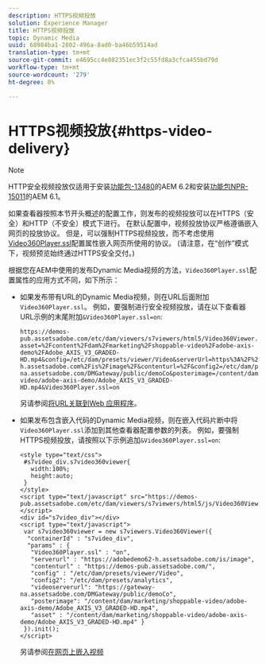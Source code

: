 ```yaml
---
description: HTTPS视频投放
solution: Experience Manager
title: HTTPS视频投放
topic: Dynamic Media
uuid: 68984ba1-2802-496a-8ad0-ba46b59514ad
translation-type: tm+mt
source-git-commit: e4695cc4e882351ec3f2c55fd8a3cfca455bd79d
workflow-type: tm+mt
source-wordcount: '279'
ht-degree: 0%

---
```



# HTTPS视频投放{#https-video-delivery}

>[!NOTE]
>
>HTTP安全视频投放仅适用于安装[功能包-13480](https://www.adobeaemcloud.com/content/marketplace/marketplaceProxy.html?packagePath=/content/companies/public/adobe/packages/cq620/featurepack/cq-6.2.0-featurepack-13480)的AEM 6.2和安装[功能包NPR-15011](https://www.adobeaemcloud.com/content/marketplace/marketplaceProxy.html?packagePath=/content/companies/public/adobe/packages/cq610/featurepack/cq-6.1.0-featurepack-15011)的AEM 6.1。

如果查看器按照本节开头概述的配置工作，则发布的视频投放可以在HTTPS（安全）和HTTP（不安全）模式下进行。 在默认配置中，视频投放协议严格遵循嵌入网页的投放协议。 但是，可以强制HTTPS视频投放，而不考虑使用[Video360Player.ssl](/help/aem-viewers-ref/c-html5-aem-asset-viewers/c-html5-aem-video360/r-html5-aem-video360-config-attrib/r-html5-aem-video360-config-attrib-video360player-ssl.md)配置属性嵌入网页所使用的协议。 (请注意，在“创作”模式下，视频预览始终通过HTTPS安全交付。)

根据您在AEM中使用的发布Dynamic Media视频的方法，`Video360Player.ssl`配置属性的应用方式不同，如下所示：

* 如果发布带有URL的Dynamic Media视频，则在URL后面附加`Video360Player.ssl`。 例如，要强制进行安全视频投放，请在以下查看器URL示例的末尾附加`&Video360Player.ssl=on`:

   ```
   https://demos-pub.assetsadobe.com/etc/dam/viewers/s7viewers/html5/Video360Viewer.html?asset=%2Fcontent%2Fdam%2Fmarketing%2Fshoppable-video%2Fadobe-axis-demo%2FAdobe_AXIS_V3_GRADED-HD.mp4&config=/etc/dam/presets/viewer/Video&serverUrl=https%3A%2F%2Fadobedemo62-h.assetsadobe.com%2Fis%2Fimage%2F&contenturl=%2F&config2=/etc/dam/presets/analytics&videoserverurl=https://gateway-na.assetsadobe.com/DMGateway/public/demoCo&posterimage=/content/dam/marketing/shoppable-video/adobe-axis-demo/Adobe_AXIS_V3_GRADED-HD.mp4&Video360Player.ssl=on
   ```

   另请参阅[将URL关联到Web 应用程序](https://docs.adobe.com/content/help/en/experience-manager-64/assets/dynamic/linking-urls-to-yourwebapplication.html)。

* 如果发布包含嵌入代码的Dynamic Media视频，则在嵌入代码片断中将`Video360Player.ssl`添加到其他查看器配置参数的列表。 例如，要强制HTTPS视频投放，请按照以下示例追加`&Video360Player.ssl=on`:

   ```
   <style type="text/css"> 
    #s7video_div.s7video360viewer{ 
      width:100%;  
      height:auto; 
    } 
   </style> 
   <script type="text/javascript" src="https://demos-pub.assetsadobe.com/etc/dam/viewers/s7viewers/html5/js/Video360Viewer.js"></script> 
   <div id="s7video_div"></div> 
   <script type="text/javascript"> 
    var s7video360viewer = new s7viewers.Video360Viewer({ 
     "containerId" : "s7video_div", 
     "params" : {  
      "Video360Player.ssl" : "on", 
      "serverurl" : "https://adobedemo62-h.assetsadobe.com/is/image", 
      "contenturl" : "https://demos-pub.assetsadobe.com/",  
      "config" : "/etc/dam/presets/viewer/Video", 
      "config2": "/etc/dam/presets/analytics", 
      "videoserverurl": "https://gateway-na.assetsadobe.com/DMGateway/public/demoCo", 
      "posterimage": "/content/dam/marketing/shoppable-video/adobe-axis-demo/Adobe_AXIS_V3_GRADED-HD.mp4", 
      "asset" : "/content/dam/marketing/shoppable-video/adobe-axis-demo/Adobe_AXIS_V3_GRADED-HD.mp4" } 
    }).init(); 
   </script>
   ```

   另请参阅[在网页上嵌入视频](https://docs.adobe.com/content/help/en/experience-manager-64/assets/dynamic/linking-urls-to-yourwebapplication.html)

